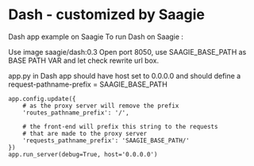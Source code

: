 # Dash - customized by Saagie

Dash app example on Saagie
To run Dash on Saagie :

Use image saagie/dash:0.3
Open port 8050, use SAAGIE_BASE_PATH as BASE PATH VAR and let check rewrite url box.

app.py in Dash app should have host set to 0.0.0.0
and should define a request-pathname-prefix = SAAGIE_BASE_PATH

```
app.config.update({
    # as the proxy server will remove the prefix
    'routes_pathname_prefix': '/', 

    # the front-end will prefix this string to the requests
    # that are made to the proxy server
    'requests_pathname_prefix': 'SAAGIE_BASE_PATH/'
})
app.run_server(debug=True, host='0.0.0.0')
```